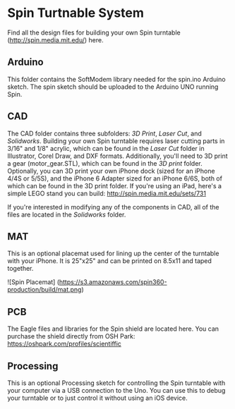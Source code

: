 # Spin Turtnable System

Find all the design files for building your own Spin turntable (http://spin.media.mit.edu/) here.

## Arduino

This folder contains the SoftModem library needed for the spin.ino Arduino sketch.  The spin sketch should be uploaded to the Arduino UNO running Spin.

## CAD

The CAD folder contains three subfolders: _3D Print_, _Laser Cut_, and _Solidworks_.  Building your own Spin turntable requires laser cutting parts in 3/16" and 1/8" acrylic, which can be found in the _Laser Cut_ folder in Illustrator, Corel Draw, and DXF formats.  Additionally, you'll need to 3D print a gear (motor_gear.STL), which can be found in the _3D print_ folder.  Optionally, you can 3D print your own iPhone dock (sized for an iPhone 4/4S or 5/5S), and the iPhone 6 Adapter sized for an iPhone 6/6S, both of which can be found in the 3D print folder.  If you're using an iPad, here's a simple LEGO stand you can build: http://spin.media.mit.edu/sets/731

If you're interested in modifying any of the components in CAD, all of the files are located in the _Solidworks_ folder.

## MAT

This is an optional placemat used for lining up the center of the turntable with your iPhone.  It is 25"x25" and can be printed on 8.5x11 and taped together.

![Spin Placemat]
(https://s3.amazonaws.com/spin360-production/build/mat.png)

## PCB

The Eagle files and libraries for the Spin shield are located here.  You can purchase the shield directly from OSH Park: https://oshpark.com/profiles/scientiffic

## Processing

This is an optional Processing sketch for controlling the Spin turntable with your computer via a USB connection to the Uno.  You can use this to debug your turntable or to just control it without using an iOS device.



